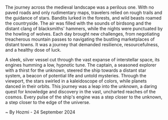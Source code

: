 
The journey across the medieval landscape was a perilous one. With no paved roads and only rudimentary maps, travelers relied on rough trails and the guidance of stars. Bandits lurked in the forests, and wild beasts roamed the countryside. The air was filled with the sounds of birdsong and the distant clang of blacksmiths' hammers, while the nights were punctuated by the howling of wolves.  Each day brought new challenges, from negotiating treacherous mountain passes to navigating the bustling marketplaces of distant towns.  It was a journey that demanded resilience, resourcefulness, and a healthy dose of luck. 

A sleek, silver vessel cut through the vast expanse of interstellar space, its engines humming a low, hypnotic tune.  The captain, a seasoned explorer with a thirst for the unknown, steered the ship towards a distant star system, a beacon of potential life and untold mysteries.  Through the viewport, the stars swirled in a kaleidoscope of colors, while planets danced in their orbits.  This journey was a leap into the unknown, a daring quest for knowledge and discovery in the vast, uncharted reaches of the cosmos. Every pulse of the ship's engine was a step closer to the unknown, a step closer to the edge of the universe. 

~ By Hozmi - 24 September 2024
